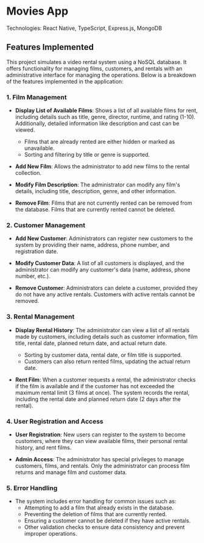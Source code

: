 
# Movies App

Technologies:
React Native, TypeScript, Express.js, MongoDB


## Features Implemented

This project simulates a video rental system using a NoSQL database. It offers functionality for managing films, customers, and rentals with an administrative interface for managing the operations. Below is a breakdown of the features implemented in the application:

### 1. **Film Management**
- **Display List of Available Films**: Shows a list of all available films for rent, including details such as title, genre, director, runtime, and rating (1-10). Additionally, detailed information like description and cast can be viewed. 
  - Films that are already rented are either hidden or marked as unavailable.
  - Sorting and filtering by title or genre is supported.

- **Add New Film**: Allows the administrator to add new films to the rental collection.

- **Modify Film Description**: The administrator can modify any film's details, including title, description, genre, and other information.

- **Remove Film**: Films that are not currently rented can be removed from the database. Films that are currently rented cannot be deleted.

### 2. **Customer Management**
- **Add New Customer**: Administrators can register new customers to the system by providing their name, address, phone number, and registration date.

- **Modify Customer Data**: A list of all customers is displayed, and the administrator can modify any customer's data (name, address, phone number, etc.).

- **Remove Customer**: Administrators can delete a customer, provided they do not have any active rentals. Customers with active rentals cannot be removed.

### 3. **Rental Management**
- **Display Rental History**: The administrator can view a list of all rentals made by customers, including details such as customer information, film title, rental date, planned return date, and actual return date.
  - Sorting by customer data, rental date, or film title is supported.
  - Customers can also return rented films, updating the actual return date.

- **Rent Film**: When a customer requests a rental, the administrator checks if the film is available and if the customer has not exceeded the maximum rental limit (3 films at once). The system records the rental, including the rental date and planned return date (2 days after the rental).

### 4. **User Registration and Access**
- **User Registration**: New users can register to the system to become customers, where they can view available films, their personal rental history, and rent films.

- **Admin Access**: The administrator has special privileges to manage customers, films, and rentals. Only the administrator can process film returns and manage film and customer data.

### 5. **Error Handling**
- The system includes error handling for common issues such as:
  - Attempting to add a film that already exists in the database.
  - Preventing the deletion of films that are currently rented.
  - Ensuring a customer cannot be deleted if they have active rentals.
  - Other validation checks to ensure data consistency and prevent improper operations.


